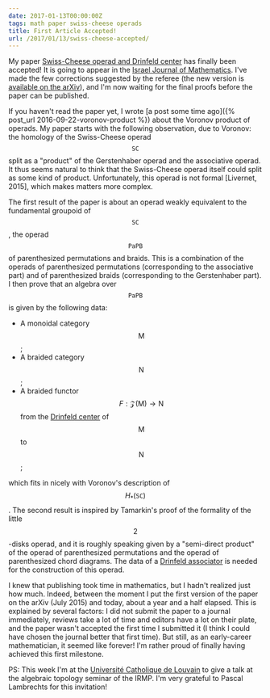 ```yaml
---
date: 2017-01-13T00:00:00Z
tags: math paper swiss-cheese operads
title: First Article Accepted!
url: /2017/01/13/swiss-cheese-accepted/
---
```


My paper [Swiss-Cheese operad and Drinfeld center](https://arxiv.org/abs/1507.06844) has finally been accepted! It is going to appear in the [Israel Journal of Mathematics](http://www.ma.huji.ac.il/~ijmath/). I've made the few corrections suggested by the referee (the new version is [available on the arXiv](https://arxiv.org/pdf/1507.06844)), and I'm now waiting for the final proofs before the paper can be published.

If you haven't read the paper yet, I wrote [a post some time ago]({% post_url 2016-09-22-voronov-product %}) about the Voronov product of operads. My paper starts with the following observation, due to Voronov: the homology of the Swiss-Cheese operad $$\mathtt{SC}$$ split as a "product" of the Gerstenhaber operad and the associative operad. It thus seems natural to think that the Swiss-Cheese operad itself could split as some kind of product. Unfortunately, this operad is not formal [Livernet, 2015], which makes matters more complex.
<!--more-->

The first result of the paper is about an operad weakly equivalent to the fundamental groupoid of $$\mathtt{SC}$$, the operad $$\mathtt{PaPB}$$ of parenthesized permutations and braids. This is a combination of the operads of parenthesized permutations (corresponding to the associative part) and of parenthesized braids (corresponding to the Gerstenhaber part). I then prove that an algebra over $$\mathtt{PaPB}$$ is given by the following data:

* A monoidal category $$\mathsf{M}$$;
* A braided category $$\mathsf{N}$$;
* A braided functor $$F : \mathscr{Z}(\mathsf{M}) \to \mathsf{N}$$ from the [Drinfeld center](https://ncatlab.org/nlab/show/Drinfeld+center) of $$\mathsf{M}$$ to $$\mathsf{N}$$;

which fits in nicely with Voronov's description of $$H_*(\mathtt{SC})$$. The second result is inspired by Tamarkin's proof of the formality of the little $$2$$-disks operad, and it is roughly speaking given by a "semi-direct product" of the operad of parenthesized permutations and the operad of parenthesized chord diagrams. The data of a [Drinfeld associator](https://ncatlab.org/nlab/show/Drinfeld+associator) is needed for the construction of this operad.

I knew that publishing took time in mathematics, but I hadn't realized just how much. Indeed, between the moment I put the first version of the paper on the arXiv (July 2015) and today, about a year and a half elapsed. This is explained by several factors: I did not submit the paper to a journal immediately, reviews take a lot of time and editors have a lot on their plate, and the paper wasn't accepted the first time I submitted it (I think I could have chosen the journal better that first time). But still, as an early-career mathematician, it seemed like forever! I'm rather proud of finally having achieved this first milestone.

PS: This week I'm at the [Université Catholique de Louvain](https://uclouvain.be) to give a talk at the algebraic topology seminar of the IRMP. I'm very grateful to Pascal Lambrechts for this invitation!
